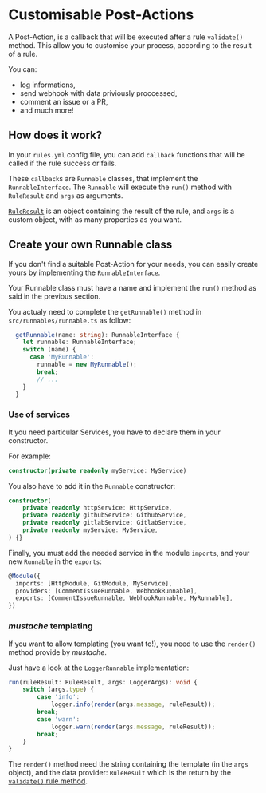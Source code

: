 # Customisable Post-Actions

A Post-Action, is a callback that will be executed after a rule `validate()` method.
This allow you to customise your process, according to the result of a rule.

You can:

- log informations,
- send webhook with data priviously proccessed,
- comment an issue or a PR,
- and much more!

## How does it work?

In your `rules.yml` config file, you can add `callback` functions that will be called if the rule success or fails.

These `callback`s are `Runnable` classes, that implement the `RunnableInterface`.
The `Runnable` will execute the `run()` method with `RuleResult` and `args` as arguments.

[`RuleResult`](../rules/customisableRules.html#validate-method) is an object containing the result of the rule, and `args` is a custom object, with as many properties as you want.

## Create your own Runnable class

If you don't find a suitable Post-Action for your needs, you can easily create yours by implementing the `RunnableInterface`.

Your Runnable class must have a name and implement the `run()` method as said in the previous section.

You actualy need to complete the `getRunnable()` method in `src/runnables/runnable.ts` as follow:

```typescript
  getRunnable(name: string): RunnableInterface {
    let runnable: RunnableInterface;
    switch (name) {
      case 'MyRunnable':
        runnable = new MyRunnable();
        break;
        // ...
    }
  }
```

### Use of services

It you need particular Services, you have to declare them in your constructor.

For example:

```typescript
constructor(private readonly myService: MyService)
```

You also have to add it in the `Runnable` constructor:

```typescript
constructor(
    private readonly httpService: HttpService,
    private readonly githubService: GithubService,
    private readonly gitlabService: GitlabService,
    private readonly myService: MyService,
) {}
```

Finally, you must add the needed service in the module `imports`, and your new `Runnable` in the `exports`:

```typescript
@Module({
  imports: [HttpModule, GitModule, MyService],
  providers: [CommentIssueRunnable, WebhookRunnable],
  exports: [CommentIssueRunnable, WebhookRunnable, MyRunnable],
})
```

### _mustache_ templating

If you want to allow templating (you want to!), you need to use the `render()` method provide by _mustache_.

Just have a look at the `LoggerRunnable` implementation:

```typescript
run(ruleResult: RuleResult, args: LoggerArgs): void {
    switch (args.type) {
        case 'info':
            logger.info(render(args.message, ruleResult));
        break;
        case 'warn':
            logger.warn(render(args.message, ruleResult));
        break;
    }
}
```

The `render()` method need the string containing the template (in the `args` object), and the data provider: `RuleResult` which is the return by the [`validate()` rule method](../rules/customisableRules.html#validate-method).
